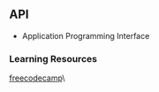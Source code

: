 ## API
 * Application Programming Interface


### Learning Resources

 [freecodecamp](https://github.com/craigsdennis/intro-to-apis-course)\
